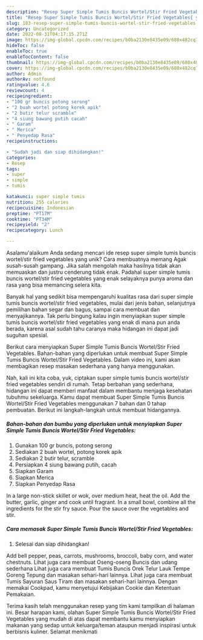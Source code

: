 ```yaml
---
description: "Resep Super Simple Tumis Buncis Wortel/Stir Fried Vegetables{ yang Enak Banget"
title: "Resep Super Simple Tumis Buncis Wortel/Stir Fried Vegetables{ yang Enak Banget"
slug: 183-resep-super-simple-tumis-buncis-wortel-stir-fried-vegetables-yang-enak-banget
category: Uncategorized
date: 2022-08-31T04:17:15.271Z
image: https://img-global.cpcdn.com/recipes/b0ba2130e8435e09/680x482cq70/super-simple-tumis-buncis-wortelstir-fried-vegetables-foto-resep-utama.jpg
hideToc: false
enableToc: true
enableTocContent: false
thumbnail: https://img-global.cpcdn.com/recipes/b0ba2130e8435e09/680x482cq70/super-simple-tumis-buncis-wortelstir-fried-vegetables-foto-resep-utama.jpg
cover: https://img-global.cpcdn.com/recipes/b0ba2130e8435e09/680x482cq70/super-simple-tumis-buncis-wortelstir-fried-vegetables-foto-resep-utama.jpg
author: Admin
authorAv: notfound
ratingvalue: 4.6
reviewcount: 4
recipeingredient:
- "100 gr buncis potong serong"
- "2 buah wortel potong korek apik"
- "2 butir telur scramble"
- "4 siung bawang putih cacah"
- " Garam"
- " Merica"
- " Penyedap Rasa"
recipeinstructions:

- "Sudah jadi dan siap dihidangkan!"
categories:
- Resep
tags:
- super
- simple
- tumis

katakunci: super simple tumis 
nutrition: 255 calories
recipecuisine: Indonesian
preptime: "PT17M"
cooktime: "PT34M"
recipeyield: "2"
recipecategory: Lunch

---
```



Asalamu'alaikum Anda sedang mencari ide resep super simple tumis buncis wortel/stir fried vegetables yang unik? Cara membuatnya memang Agak susah-susah gampang. Jika salah mengolah maka hasilnya tidak akan memuaskan dan justru cenderung tidak enak. Padahal super simple tumis buncis wortel/stir fried vegetables yang enak selayaknya punya aroma dan rasa yang bisa memancing selera kita.


Banyak hal yang sedikit bisa mempengaruhi kualitas rasa dari super simple tumis buncis wortel/stir fried vegetables, mulai dari jenis bahan, selanjutnya pemilihan bahan segar dan bagus, sampai cara membuat dan menyajikannya. Tak perlu bingung kalau ingin menyiapkan super simple tumis buncis wortel/stir fried vegetables yang enak di mana pun anda berada, karena asal sudah tahu caranya maka hidangan ini dapat jadi suguhan spesial.

Berikut cara menyiapkan Super Simple Tumis Buncis Wortel/Stir Fried Vegetables. Bahan-bahan yang diperlukan untuk membuat Super Simple Tumis Buncis Wortel/Stir Fried Vegetables. Dalam video ini, kami akan membagikan resep masakan sederhana yang hanya menggunakan.


Nah, kali ini kita coba, yuk, ciptakan super simple tumis buncis wortel/stir fried vegetables sendiri di rumah. Tetap berbahan yang sederhana, hidangan ini dapat memberi manfaat dalam membantu menjaga kesehatan tubuhmu sekeluarga. Kamu dapat membuat Super Simple Tumis Buncis Wortel/Stir Fried Vegetables menggunakan 7 bahan dan 0 tahap pembuatan. Berikut ini langkah-langkah untuk membuat hidangannya.

<!--inarticleads1-->

##### Bahan-bahan dan bumbu yang diperlukan untuk menyiapkan Super Simple Tumis Buncis Wortel/Stir Fried Vegetables:

1. Gunakan 100 gr buncis, potong serong
1. Sediakan 2 buah wortel, potong korek apik
1. Sediakan 2 butir telur, scramble
1. Persiapkan 4 siung bawang putih, cacah
1. Siapkan  Garam
1. Siapkan  Merica
1. Siapkan  Penyedap Rasa


In a large non-stick skillet or wok, over medium heat, heat the oil. Add the butter, garlic, ginger and cook until fragrant. In a small bowl, combine all the ingredients for the stir fry sauce. Pour the sauce over the vegetables and stir. 

<!--inarticleads2-->

##### Cara memasak Super Simple Tumis Buncis Wortel/Stir Fried Vegetables:


1. Selesai dan siap dihidangkan!

Add bell pepper, peas, carrots, mushrooms, broccoli, baby corn, and water chestnuts. Lihat juga cara membuat Oseng-oseng Buncis dan udang sederhana Lihat juga cara membuat Tumis Buncis Orek Telur Lauk Tempe Goreng Tepung dan masakan sehari-hari lainnya. Lihat juga cara membuat Tumis Sayuran Saus Tiram dan masakan sehari-hari lainnya. Dengan memakai Cookpad, kamu menyetujui Kebijakan Cookie dan Ketentuan Pemakaian. 

Terima kasih telah menggunakan resep yang tim kami tampilkan di halaman ini. Besar harapan kami, olahan Super Simple Tumis Buncis Wortel/Stir Fried Vegetables yang mudah di atas dapat membantu kamu menyiapkan makanan yang sedap untuk keluarga/teman ataupun menjadi inspirasi untuk berbisnis kuliner. Selamat menikmati
